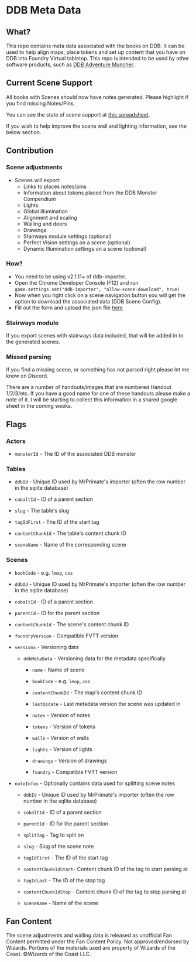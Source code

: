 # DDB Meta Data

## What?

This repo contains meta data associated with the books on DDB.
It can be used to help align maps, place tokens and set up content that you have on DDB into Foundry Virtual tabletop.
This repo is intended to be used by other software products, such as [DDB Adventure Muncher](https://github.com/MrPrimate/ddb-adventure-muncher/).

## Current Scene Support

All books with Scenes should now have notes generated. Please highlight if you find missing Notes/Pins.

You can see the state of scene support at [this spreadsheet](https://docs.google.com/spreadsheets/d/17b4jG2W521N_nFkE1jr2UGEjixHGjHGnEO9eSKhFmwo/edit?usp=sharing).

If you wish to help improve the scene wall and lighting information, see the below section.

## Contribution

### Scene adjustments

* Scenes will export:
  * Links to places notes/pins
  * Information about tokens placed from the DDB Monster Compendium
  * Lights
  * Global illumination
  * Alignment and scaling
  * Walling and doors
  * Drawings
  * Stairways module settings (optional)
  * Perfect Vision settings on a scene (optional)
  * Dynamic Illumination settings on a scene (optional)

### How?

* You need to be using v2.1.11+ of ddb-importer.
* Open the Chrome Developer Console (F12) and run `game.settings.set("ddb-importer", "allow-scene-download", true)`
* Now when you right click on a scene navigation button you will get the option to download the associated data (DDB Scene Config).
* Fill out the form and upload the json file [here](https://forms.gle/NvyRWdUxi9Dho4As9)

### Stairways module

If you export scenes with stairways data included, that will be added in to the generated scenes.

### Missed parsing

If you find a missing scene, or something has not parsed right please let me know on Discord.

There are a number of handouts/images that are numbered Handout 1/2/3/etc.
If you have a good name for one of these handouts please make a note of it.
I will be starting to collect this information in a shared google sheet in the coming weeks.

## Flags

### Actors

* `monsterId` - The ID of the associated DDB monster

### Tables

* `ddbId` - Unique ID used by MrPrimate's importer (often the row number in the sqlite database)

* `cobaltId` - ID of a parent section

* `slug` - The table's slug

* `tagIdFirst` - The ID of the start tag

* `contentChunkId` - The table's content chunk ID

* `sceneName` - Name of the corresponding scene

### Scenes

* `bookCode` - e.g. `lmop`, `cos`

* `ddbId` - Unique ID used by MrPrimate's importer (often the row number in the sqlite database)

* `cobaltId` - ID of a parent section

* `parentId` - ID for the parent section

* `contentChunkId` - The scene's content chunk ID

* `foundryVersion` - Compatible FVTT version

* `versions` - Versioning data

  * `ddbMetaData` - Versioning data for the metadata specifically

    * `name` - Name of scene

    * `bookCode` - e.g. `lmop`, `cos`

    * `contentChunkId` - The map's content chunk ID

    * `lastUpdate` - Last metadata version the scene was updated in

    * `notes` - Version of notes

    * `tokens` - Version of tokens

    * `walls` - Version of walls

    * `lights` - Version of lights

    * `drawings` - Version of drawings

    * `foundry` - Compatible FVTT version

* `noteInfos` - Optionally contains data used for splitting scene notes

  * `ddbId` - Unique ID used by MrPrimate's importer (often the row number in the sqlite database)

  * `cobaltId` - ID of a parent section

  * `parentId` - ID for the parent section

  * `splitTag` - Tag to split on

  * `slug` - Slug of the scene note

  * `tagIdFirst` - The ID of the start tag

  * `contentChunkIdStart`- Content chunk ID of the tag to start parsing at

  * `tagIdLast` - The ID of the stop tag

  * `contentChunkIdStop` - Content chunk ID of the tag to stop parsing at

  * `sceneName` - Name of the scene

## Fan Content

The scene adjustments and walling data is released as unofficial Fan Content permitted under the Fan Content Policy. Not approved/endorsed by Wizards. Portions of the materials used are property of Wizards of the Coast. ©Wizards of the Coast LLC.
